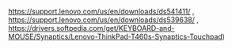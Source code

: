 https://support.lenovo.com/us/en/downloads/ds541411/    ,     
https://support.lenovo.com/us/en/downloads/ds539638/  , 
https://drivers.softpedia.com/get/KEYBOARD-and-MOUSE/Synaptics/Lenovo-ThinkPad-T460s-Synaptics-Touchpad)
